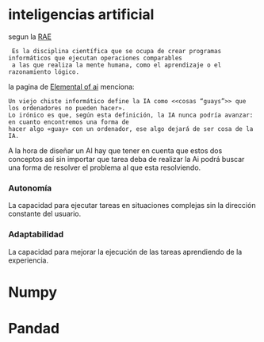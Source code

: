 # inteligencias artificial
segun la [RAE](https://dle.rae.es/inteligencia)

     Es la disciplina científica que se ocupa de crear programas informáticos que ejecutan operaciones comparables
     a las que realiza la mente humana, como el aprendizaje o el razonamiento lógico.

la pagina de [Elemental of ai](https://www.elementsofai.com/es?_ga=2.14198391.132550550.1645545035-1800266302.1645545035) menciona: 

    Un viejo chiste informático define la IA como <<cosas “guays”>> que los ordenadores no pueden hacer».
    Lo irónico es que, según esta definición, la IA nunca podría avanzar: en cuanto encontremos una forma de
    hacer algo «guay» con un ordenador, ese algo dejará de ser cosa de la IA. 

A la hora de diseñar un AI hay que tener en cuenta que estos dos conceptos así sin importar que
tarea deba de realizar la Ai  podrá buscar una forma de resolver el problema al que esta resolviendo.

### Autonomía
La capacidad para ejecutar tareas en situaciones complejas sin la dirección constante del usuario.

### Adaptabilidad
La capacidad para mejorar la ejecución de las tareas aprendiendo de la experiencia.


# Numpy
# Pandad
